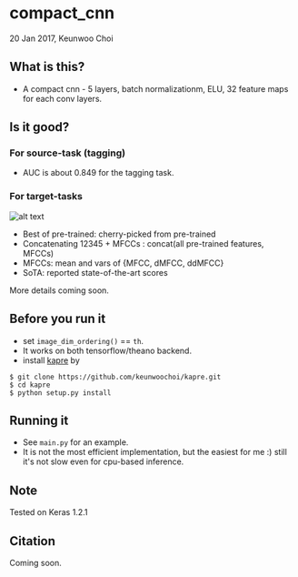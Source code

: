 # compact_cnn

20 Jan 2017, Keunwoo Choi

## What is this?
* A compact cnn - 5 layers, batch normalizationm, ELU, 32 feature maps for each conv layers.

## Is it good?
### For source-task (tagging)
* AUC is about 0.849 for the tagging task.

### For target-tasks
![alt text](https://github.com/keunwoochoi/music-auto_tagging-keras/blob/master/compact_cnn/benchmark/results_all.png "results")

* Best of pre-trained: cherry-picked from pre-trained
* Concatenating 12345 + MFCCs : concat(all pre-trained features, MFCCs)
* MFCCs: mean and vars of {MFCC, dMFCC, ddMFCC}
* SoTA: reported state-of-the-art scores

More details coming soon.

## Before you run it
* set `image_dim_ordering()` == `th`.
* It works on both tensorflow/theano backend. 
* install [kapre](https://github.com/keunwoochoi/kapre) by 
```
$ git clone https://github.com/keunwoochoi/kapre.git
$ cd kapre
$ python setup.py install
```


## Running it
* See `main.py` for an example.
* It is not the most efficient implementation, but the easiest for me :) still it's not slow even for cpu-based inference.


## Note
Tested on Keras 1.2.1

## Citation

Coming soon.